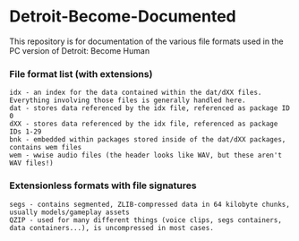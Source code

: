 # Detroit-Become-Documented
This repository is for documentation of the various file formats used in the PC version of Detroit: Become Human

### File format list (with extensions)
```
idx - an index for the data contained within the dat/dXX files. Everything involving those files is generally handled here.
dat - stores data referenced by the idx file, referenced as package ID 0
dXX - stores data referenced by the idx file, referenced as package IDs 1-29
bnk - embedded within packages stored inside of the dat/dXX packages, contains wem files
wem - wwise audio files (the header looks like WAV, but these aren't WAV files!)
```

### Extensionless formats with file signatures
```
segs - contains segmented, ZLIB-compressed data in 64 kilobyte chunks, usually models/gameplay assets
QZIP - used for many different things (voice clips, segs containers, data containers...), is uncompressed in most cases.
```
